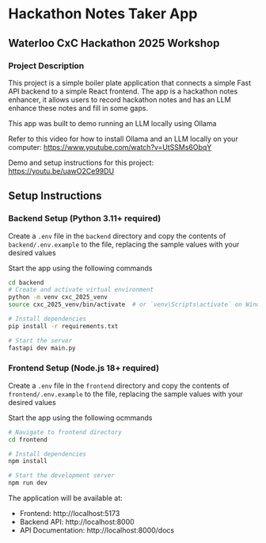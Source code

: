 # Hackathon Notes Taker App

## Waterloo CxC Hackathon 2025 Workshop

### Project Description

This project is a simple boiler plate application that connects a simple Fast API backend to a simple React frontend. The app is a hackathon notes enhancer, it allows users to record hackathon notes and has an LLM enhance these notes and fill in some gaps.

This app was built to demo running an LLM locally using Ollama

Refer to this video for how to install Ollama and an LLM locally on your computer:
https://www.youtube.com/watch?v=UtSSMs6ObqY

Demo and setup instructions for this project:
https://youtu.be/uawO2Ce99DU

## Setup Instructions

### Backend Setup (Python 3.11+ required)

Create a `.env` file in the `backend` directory and copy the contents of `backend/.env.example` to the file, replacing the sample values with your desired values

Start the app using the following commands

```bash
cd backend
# Create and activate virtual environment
python -m venv cxc_2025_venv
source cxc_2025_venv/bin/activate  # or `venv\Scripts\activate` on Windows

# Install dependencies
pip install -r requirements.txt

# Start the server
fastapi dev main.py
```

### Frontend Setup (Node.js 18+ required)

Create a `.env` file in the `frontend` directory and copy the contents of `frontend/.env.example` to the file, replacing the sample values with your desired values

Start the app using the following ocmmands

```bash
# Navigate to frontend directory
cd frontend

# Install dependencies
npm install

# Start the development server
npm run dev
```

The application will be available at:

- Frontend: http://localhost:5173
- Backend API: http://localhost:8000
- API Documentation: http://localhost:8000/docs

